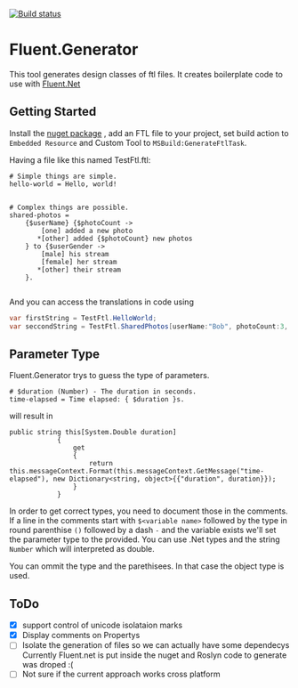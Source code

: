 [![Build status](https://ci.appveyor.com/api/projects/status/yj6pvlhnjpfrdrqn?svg=true)](https://ci.appveyor.com/project/LokiMidgard/fluent-generator)

# Fluent.Generator
This tool generates design classes of ftl files. It creates boilerplate code to use with [Fluent.Net](https://github.com/blushingpenguin/Fluent.Net)

## Getting Started

Install the [nuget package](https://www.nuget.org/packages/Fluent.Generator/) , add an FTL file to your project, set build action to `Embedded Resource` and Custom Tool to `MSBuild:GenerateFtlTask`.

Having a file like this named TestFtl.ftl:
```ftl
# Simple things are simple.
hello-world = Hello, world!


# Complex things are possible.
shared-photos =
    {$userName} {$photoCount ->
        [one] added a new photo
       *[other] added {$photoCount} new photos
    } to {$userGender ->
        [male] his stream
        [female] her stream
       *[other] their stream
    }.  


```

And you can access the translations in code using
```c#
var firstString = TestFtl.HelloWorld;
var seccondString = TestFtl.SharedPhotos[userName:"Bob", photoCount:3, userGender:"male"];
```

## Parameter Type

Fluent.Generator trys to guess the type of parameters.
```
# $duration (Number) - The duration in seconds.
time-elapsed = Time elapsed: { $duration }s.
```

will result in

```
public string this[System.Double duration]
            {
                get
                {
                    return this.messageContext.Format(this.messageContext.GetMessage("time-elapsed"), new Dictionary<string, object>{{"duration", duration}});
                }
            }
```

In order to get correct types, you need to document those in the comments. If a line in the comments start with `$<variable name>` followed by the type in round parenthise `()` followed by a dash `-` and the variable exists
we'll set the parameter type to the provided. You can use .Net types and the string `Number` which will interpreted as double.

You can ommit the type and the parethisees. In that case the object type is used.

## ToDo
 - [x] support control of unicode isolataion marks
 - [x] Display comments on Propertys
 - [ ] Isolate the generation of files so we can actually have some dependecys
   Currently Fluent.net is put inside the nuget and Roslyn code to generate was droped :(
 - [ ] Not sure if the current approach works cross platform
